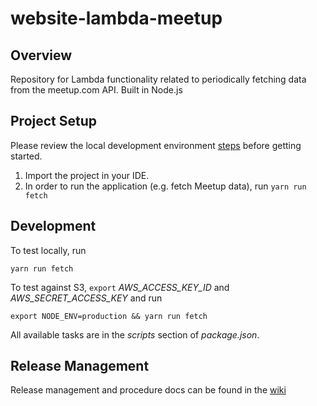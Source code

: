 # website-lambda-meetup

## Overview
Repository for Lambda functionality related to periodically fetching data from the meetup.com API.  Built in Node.js

## Project Setup

Please review the local development environment [steps](https://github.com/ProvidenceGeeks/website-docs/wiki/Onboarding-Guide#lambda) before getting started.

1. Import the project in your IDE.
2. In order to run the application (e.g. fetch Meetup data), run `yarn run fetch`

## Development
To test locally, run
```
yarn run fetch
```

To test against S3, `export` _AWS_ACCESS_KEY_ID_ and _AWS_SECRET_ACCESS_KEY_ and run
```
export NODE_ENV=production && yarn run fetch
```

All available tasks are in the *scripts* section of *package.json*.

## Release Management
Release management and procedure docs can be found in the [wiki](https://github.com/ProvidenceGeeks/website-docs/wiki/Release-Management)
